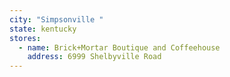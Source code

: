 ```yaml
---
city: "Simpsonville "
state: kentucky
stores:
  - name: Brick+Mortar Boutique and Coffeehouse
    address: 6999 Shelbyville Road
---
```

